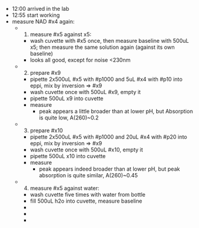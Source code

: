 - 12:00 arrived in the lab
- 12:55 start working
- measure NAD #x4 again:
	- 1. measure #x5 against x5:
		- wash cuvette with #x5 once, then measure baseline with 500uL x5; then measure the same solution again (against its own baseline)
		- looks all good, except for noise <230nm
	- 2. prepare #x9
		- pipette 2x500uL #x5 with #p1000 and 5uL #x4 with #p10 into eppi, mix by inversion => #x9
		- wash cuvette once with 500uL #x9, empty it
		- pipette 500uL x9 into cuvette
		- measure
			- peak appears a little broader than at lower pH, but Absorption is quite low, A(260)~0.2
	- 3. prepare #x10
		- pipette 2x500uL #x5 with #p1000 and 20uL #x4 with #p20 into eppi, mix by inversion => #x9
		- wash cuvette once with 500uL #x10, empty it
		- pipette 500uL x10 into cuvette
		- measure
			- peak appears indeed broader than at lower pH, but peak absorption is quite similar, A(260)~0.45
	- 4. measure #x5 against water:
		- wash cuvette five times with water from bottle
		- fill 500uL h2o into cuvette, measure baseline
		-
		-
		-